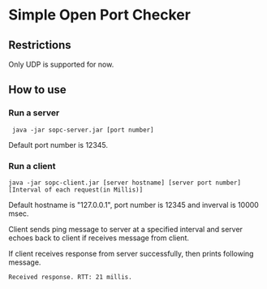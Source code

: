 # Simple Open Port Checker

## Restrictions

Only UDP is supported for now.

## How to use

### Run a server

     java -jar sopc-server.jar [port number]

Default port number is 12345.

### Run a client

    java -jar sopc-client.jar [server hostname] [server port number] [Interval of each request(in Millis)]

Default hostname is "127.0.0.1", port number is 12345 and inverval is 10000 msec.

Client sends ping message to server at a specified interval and server echoes back to client if receives message from client. 

If client receives response from server successfully, then prints following message.

    Received response. RTT: 21 millis.
